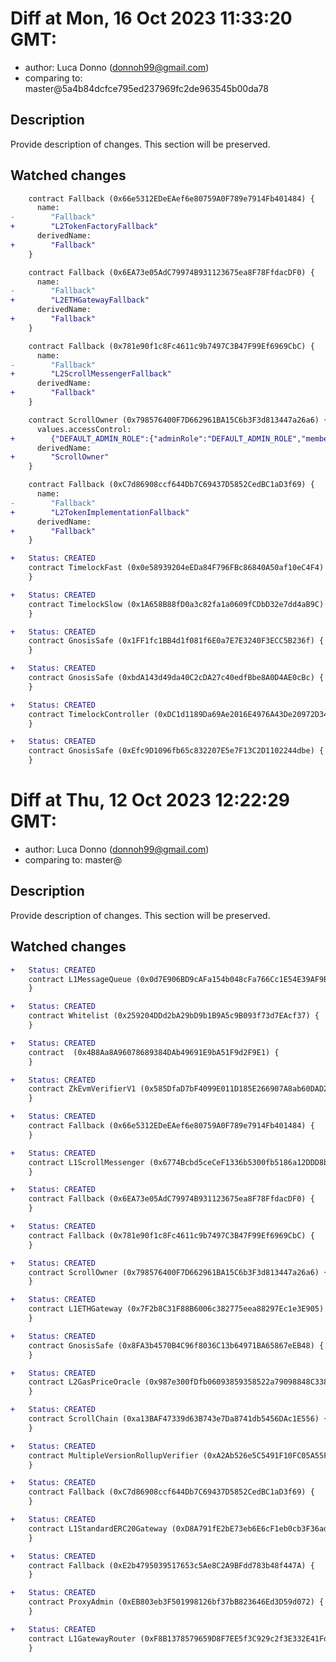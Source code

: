 # Diff at Mon, 16 Oct 2023 11:33:20 GMT:

- author: Luca Donno (<donnoh99@gmail.com>)
- comparing to: master@5a4b84dcfce795ed237969fc2de963545b00da78

## Description

Provide description of changes. This section will be preserved.

## Watched changes

```diff
    contract Fallback (0x66e5312EDeEAef6e80759A0F789e7914Fb401484) {
      name:
-        "Fallback"
+        "L2TokenFactoryFallback"
      derivedName:
+        "Fallback"
    }
```

```diff
    contract Fallback (0x6EA73e05AdC79974B931123675ea8F78FfdacDF0) {
      name:
-        "Fallback"
+        "L2ETHGatewayFallback"
      derivedName:
+        "Fallback"
    }
```

```diff
    contract Fallback (0x781e90f1c8Fc4611c9b7497C3B47F99Ef6969CbC) {
      name:
-        "Fallback"
+        "L2ScrollMessengerFallback"
      derivedName:
+        "Fallback"
    }
```

```diff
    contract ScrollOwner (0x798576400F7D662961BA15C6b3F3d813447a26a6) {
      values.accessControl:
+        {"DEFAULT_ADMIN_ROLE":{"adminRole":"DEFAULT_ADMIN_ROLE","members":["0x1A658B88fD0a3c82fa1a0609fCDbD32e7dd4aB9C"]},"0xa35737ada2a80e3013b3b2c3a23e5f55c43393a64348742b3518ec0eff3de8e6":{"adminRole":"DEFAULT_ADMIN_ROLE","members":["0xEfc9D1096fb65c832207E5e7F13C2D1102244dbe"]},"0x357f58d6582a9aad552073fb90e586033d651a1117d026182f09ca03868d3e85":{"adminRole":"DEFAULT_ADMIN_ROLE","members":["0xEfc9D1096fb65c832207E5e7F13C2D1102244dbe"]},"0x640b21f88436d06e77efa2750ca42147d57f927008d06e80d75923e2e22cf761":{"adminRole":"DEFAULT_ADMIN_ROLE","members":["0xbdA143d49da40C2cDA27c40edfBbe8A0D4AE0cBc"]},"0x7073af4b167920283f68deceb22f52cc6f5d834eeb5d5ba612c774b2bcfa0d79":{"adminRole":"DEFAULT_ADMIN_ROLE","members":["0x0e58939204eEDa84F796FBc86840A50af10eC4F4"]},"0x7101c64e1cfe9c2a867a931776e9ff5db14162149d7281b6372f94dcc3fcef35":{"adminRole":"DEFAULT_ADMIN_ROLE","members":["0xDC1d1189Da69Ae2016E4976A43De20972D349B1b"]}}
      derivedName:
+        "ScrollOwner"
    }
```

```diff
    contract Fallback (0xC7d86908ccf644Db7C69437D5852CedBC1aD3f69) {
      name:
-        "Fallback"
+        "L2TokenImplementationFallback"
      derivedName:
+        "Fallback"
    }
```

```diff
+   Status: CREATED
    contract TimelockFast (0x0e58939204eEDa84F796FBc86840A50af10eC4F4) {
    }
```

```diff
+   Status: CREATED
    contract TimelockSlow (0x1A658B88fD0a3c82fa1a0609fCDbD32e7dd4aB9C) {
    }
```

```diff
+   Status: CREATED
    contract GnosisSafe (0x1FF1fc1BB4d1f081f6E0a7E7E3240F3ECC5B236f) {
    }
```

```diff
+   Status: CREATED
    contract GnosisSafe (0xbdA143d49da40C2cDA27c40edfBbe8A0D4AE0cBc) {
    }
```

```diff
+   Status: CREATED
    contract TimelockController (0xDC1d1189Da69Ae2016E4976A43De20972D349B1b) {
    }
```

```diff
+   Status: CREATED
    contract GnosisSafe (0xEfc9D1096fb65c832207E5e7F13C2D1102244dbe) {
    }
```

# Diff at Thu, 12 Oct 2023 12:22:29 GMT:

- author: Luca Donno (<donnoh99@gmail.com>)
- comparing to: master@

## Description

Provide description of changes. This section will be preserved.

## Watched changes

```diff
+   Status: CREATED
    contract L1MessageQueue (0x0d7E906BD9cAFa154b048cFa766Cc1E54E39AF9B) {
    }
```

```diff
+   Status: CREATED
    contract Whitelist (0x259204DDd2bA29bD9b1B9A5c9B093f73d7EAcf37) {
    }
```

```diff
+   Status: CREATED
    contract  (0x4B8Aa8A96078689384DAb49691E9bA51F9d2F9E1) {
    }
```

```diff
+   Status: CREATED
    contract ZkEvmVerifierV1 (0x585DfaD7bF4099E011D185E266907A8ab60DAD2D) {
    }
```

```diff
+   Status: CREATED
    contract Fallback (0x66e5312EDeEAef6e80759A0F789e7914Fb401484) {
    }
```

```diff
+   Status: CREATED
    contract L1ScrollMessenger (0x6774Bcbd5ceCeF1336b5300fb5186a12DDD8b367) {
    }
```

```diff
+   Status: CREATED
    contract Fallback (0x6EA73e05AdC79974B931123675ea8F78FfdacDF0) {
    }
```

```diff
+   Status: CREATED
    contract Fallback (0x781e90f1c8Fc4611c9b7497C3B47F99Ef6969CbC) {
    }
```

```diff
+   Status: CREATED
    contract ScrollOwner (0x798576400F7D662961BA15C6b3F3d813447a26a6) {
    }
```

```diff
+   Status: CREATED
    contract L1ETHGateway (0x7F2b8C31F88B6006c382775eea88297Ec1e3E905) {
    }
```

```diff
+   Status: CREATED
    contract GnosisSafe (0x8FA3b4570B4C96f8036C13b64971BA65867eEB48) {
    }
```

```diff
+   Status: CREATED
    contract L2GasPriceOracle (0x987e300fDfb06093859358522a79098848C33852) {
    }
```

```diff
+   Status: CREATED
    contract ScrollChain (0xa13BAF47339d63B743e7Da8741db5456DAc1E556) {
    }
```

```diff
+   Status: CREATED
    contract MultipleVersionRollupVerifier (0xA2Ab526e5C5491F10FC05A55F064BF9F7CEf32a0) {
    }
```

```diff
+   Status: CREATED
    contract Fallback (0xC7d86908ccf644Db7C69437D5852CedBC1aD3f69) {
    }
```

```diff
+   Status: CREATED
    contract L1StandardERC20Gateway (0xD8A791fE2bE73eb6E6cF1eb0cb3F36adC9B3F8f9) {
    }
```

```diff
+   Status: CREATED
    contract Fallback (0xE2b4795039517653c5Ae8C2A9BFdd783b48f447A) {
    }
```

```diff
+   Status: CREATED
    contract ProxyAdmin (0xEB803eb3F501998126bf37bB823646Ed3D59d072) {
    }
```

```diff
+   Status: CREATED
    contract L1GatewayRouter (0xF8B1378579659D8F7EE5f3C929c2f3E332E41Fd6) {
    }
```
